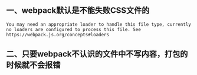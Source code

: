 ## 一、webpack默认是不能失败CSS文件的
```
You may need an appropriate loader to handle this file type, currently no loaders are configured to process this file. See https://webpack.js.org/concepts#loaders
```

## 二、只要webpack不认识的文件中不写内容，打包的时候就不会报错